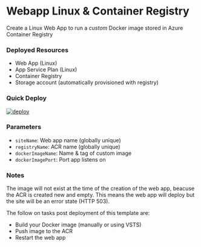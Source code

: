 # Webapp Linux & Container Registry
Create a Linux Web App to run a *custom* Docker image stored in Azure Container Registry

### Deployed Resources
- Web App (Linux)
- App Service Plan (Linux)
- Container Registry
- Storage account (automatically provisioned with registry)

### Quick Deploy
[![deploy](https://raw.githubusercontent.com/benc-uk/azure-arm/master/etc/azuredeploy.png)](https://portal.azure.com/#create/Microsoft.Template/uri/https%3A%2F%2Fraw.githubusercontent.com%2Fbenc-uk%2Fazure-arm%2Fmaster%2Fpaas-web%2Fwebapp-linux-acr%2Fazuredeploy.json)  

### Parameters
- `siteName`: Web app name (globally unique)
- `registryName`: ACR name (globally unique)
- `dockerImageName`: Name & tag of custom image
- `dockerImagePort`: Port app listens on

### Notes
The image will not exist at the time of the creation of the web app, beacuse the ACR is created new and empty. This means the web app will deploy but the site will be an error state (HTTP 503).

The follow on tasks post deployment of this template are:
 - Build your Docker image (manually or using VSTS)
 - Push image to the ACR
 - Restart the web app